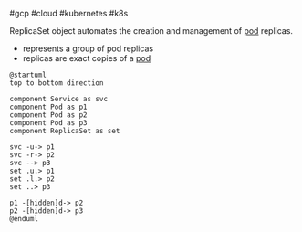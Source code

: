 #gcp #cloud #kubernetes #k8s 

ReplicaSet object automates the creation and management of [pod](/techstack/gcp/pod.md) replicas. 
- represents a group of pod replicas
- replicas are exact copies of a [pod](/techstack/gcp/pod.md)

```plantuml
@startuml
top to bottom direction

component Service as svc
component Pod as p1
component Pod as p2
component Pod as p3
component ReplicaSet as set

svc -u-> p1
svc -r-> p2
svc --> p3
set .u.> p1
set .l.> p2
set ..> p3

p1 -[hidden]d-> p2
p2 -[hidden]d-> p3
@enduml
```

